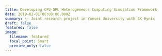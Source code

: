 ```yaml
---
title: Developing CPU-GPU Heterogeneous Computing Simulation Framework
date: 2019-02-01T00:00:00.000Z
summary: \-﻿ Joint research project in Yonsei University with SK Hynix
draft: false
featured: false
image:
  filename: featured
  focal_point: Smart
  preview_only: false
---
```

